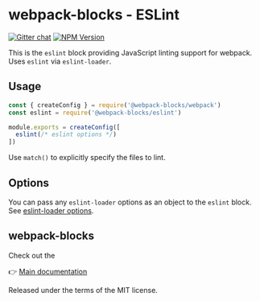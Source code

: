 # webpack-blocks - ESLint

[![Gitter chat](https://badges.gitter.im/webpack-blocks.svg)](https://gitter.im/webpack-blocks)
[![NPM Version](https://img.shields.io/npm/v/@webpack-blocks/eslint.svg)](https://www.npmjs.com/package/@webpack-blocks/eslint)

This is the `eslint` block providing JavaScript linting support for webpack. Uses `eslint` via
`eslint-loader`.

## Usage

<!-- prettier-ignore-start -->
```js
const { createConfig } = require('@webpack-blocks/webpack')
const eslint = require('@webpack-blocks/eslint')

module.exports = createConfig([
  eslint(/* eslint options */)
])
```
<!-- prettier-ignore-end -->

Use `match()` to explicitly specify the files to lint.

## Options

You can pass any `eslint-loader` options as an object to the `eslint` block. See
[eslint-loader options](https://github.com/webpack-contrib/eslint-loader#options).

## webpack-blocks

Check out the

👉 [Main documentation](https://github.com/andywer/webpack-blocks)

Released under the terms of the MIT license.

